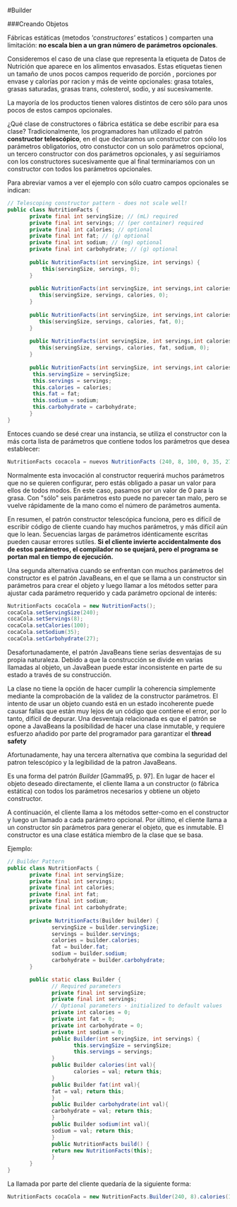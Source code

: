 #Builder

###Creando Objetos


Fábricas estáticas (metodos *'constructores'* estaticos ) comparten una limitación: **no escala bien a un gran número de parámetros opcionales**. 

Consideremos el caso de una clase que representa la etiqueta de Datos de Nutrición que aparece en los alimentos envasados. Estas etiquetas tienen un tamaño de unos pocos campos requerido de porción , porciones por envase y calorías por racion y más de veinte opcionales: grasa totales, grasas saturadas, grasas trans, colesterol, sodio, y así sucesivamente. 

La mayoría de los productos tienen valores distintos de cero sólo para unos pocos de estos campos opcionales. 

¿Qué clase de constructores o fábrica estática se debe escribir para esa clase? Tradicionalmente, los programadores han utilizado el patrón **constructor telescópico**, en el que declaramos un constructor con sólo los parámetros obligatorios, otro constuctor con un solo parámetros opcional, un tercero constructor con dos parámetros opcionales, y así seguiriamos con los constructores sucesivamente que al final terminariamos con un constructor con todos los parámetros opcionales.

Para abreviar vamos a ver el ejemplo con sólo cuatro campos opcionales se indican:



```java
// Telescoping constructor pattern - does not scale well!
public class NutritionFacts {
       private final int servingSize; // (mL) required
       private final int servings; // (per container) required
       private final int calories; // optional
       private final int fat; // (g) optional
       private final int sodium; // (mg) optional
       private final int carbohydrate; // (g) optional
       
       public NutritionFacts(int servingSize, int servings) {
           this(servingSize, servings, 0);
       }
       
       public NutritionFacts(int servingSize, int servings,int calories) {
          this(servingSize, servings, calories, 0);
       }
       
       public NutritionFacts(int servingSize, int servings,int calories, int fat) {
          this(servingSize, servings, calories, fat, 0);
       }
       
       public NutritionFacts(int servingSize, int servings,int calories, int fat, int sodium) {
          this(servingSize, servings, calories, fat, sodium, 0);
       }
       
       public NutritionFacts(int servingSize, int servings,int calories, int fat, int sodium, int carbohydrate) {
        this.servingSize = servingSize;
        this.servings = servings;
        this.calories = calories;
        this.fat = fat;
        this.sodium = sodium;
        this.carbohydrate = carbohydrate;
       }
}
```

Entoces cuando se desé crear una instancia, se utiliza el constructor con la más corta lista de parámetros que contiene todos los parámetros que desea establecer:

```java
NutritionFacts cocacola = nuevos NutritionFacts (240, 8, 100, 0, 35, 27);
```


Normalmente esta invocación al constructor requerirá muchos parámetros que no se quieren configurar, pero estás obligado a pasar un valor para ellos de todos modos. En este caso, pasamos por un valor de 0 para la grasa. Con "sólo" seis parámetros esto puede no parecer tan malo, pero se vuelve rápidamente de la mano como el número de parámetros aumenta.

En resumen, el patrón constructor telescópica funciona, pero es difícil de escribir código de cliente cuando hay muchos parámetros, y más difícil aún que lo lean. Secuencias largas de parámetros idénticamente escritas pueden causar errores sutiles. **Si el cliente invierte accidentalmente dos de estos parámetros, el compilador no se quejará, pero el programa se portan mal en tiempo de ejecución.**

Una segunda alternativa cuando se enfrentan con muchos parámetros del constructor es el patrón JavaBeans, en el que se llama a un constructor sin parámetros para crear el objeto y luego llamar a los métodos setter para ajustar cada parámetro requerido y cada parámetro opcional de interés:

```java
NutritionFacts cocaCola = new NutritionFacts();
cocaCola.setServingSize(240);
cocaCola.setServings(8);
cocaCola.setCalories(100);
cocaCola.setSodium(35);
cocaCola.setCarbohydrate(27);
```

Desafortunadamente, el patrón JavaBeans tiene serias desventajas de su propia naturaleza. Debido a que la construcción se divide en varias llamadas al objeto, un JavaBean puede estar inconsistente en parte de su estado a través de su construcción. 

La clase no tiene la opción de hacer cumplir la coherencia simplemente mediante la comprobación de la validez de la constructor parámetros. El intento de usar un objeto cuando está en un estado incoherente puede causar fallas que están muy lejos de un código que contiene el error, por lo tanto, difícil de depurar. Una desventaja relacionada es que el patrón se opone a JavaBeans la posibilidad de hacer una clase inmutable, y requiere esfuerzo añadido por parte del programador para garantizar el **thread safety**


Afortunadamente, hay una tercera alternativa que combina la seguridad del patron telescópico y la legibilidad de la patron JavaBeans. 

Es una forma del patrón *Builder* [Gamma95, p. 97]. En lugar de hacer el objeto deseado directamente, el cliente llama a un constructor (o fábrica estática) con todos los parámetros necesarios y obtiene un objeto constructor. 

A continuación, el cliente llama a los métodos setter-como en el constructor y luego un llamado a cada parámetro opcional. Por último, el cliente llama a un constructor sin parámetros para generar el objeto, que es inmutable. El constructor es una clase estática miembro de la clase que se basa. 

Ejemplo:

```java
// Builder Pattern
public class NutritionFacts {
       private final int servingSize;
       private final int servings;
       private final int calories;
       private final int fat;
       private final int sodium;
       private final int carbohydrate;
       
       private NutritionFacts(Builder builder) {
              servingSize = builder.servingSize;
              servings = builder.servings;
              calories = builder.calories;
              fat = builder.fat;
              sodium = builder.sodium;
              carbohydrate = builder.carbohydrate;
       }

       public static class Builder {
              // Required parameters
              private final int servingSize;
              private final int servings;
              // Optional parameters - initialized to default values
              private int calories = 0;
              private int fat = 0;
              private int carbohydrate = 0;
              private int sodium = 0;
              public Builder(int servingSize, int servings) {
                     this.servingSize = servingSize;
                     this.servings = servings;
              }
              public Builder calories(int val){
                     calories = val; return this; 
              }
              public Builder fat(int val){ 
              fat = val; return this; 
              }
              public Builder carbohydrate(int val){
              carbohydrate = val; return this; 
              }
              public Builder sodium(int val){
              sodium = val; return this; 
              }
              public NutritionFacts build() {
              return new NutritionFacts(this);
              }
       }
}
```


La llamada por parte del cliente quedaría de la siguiente forma:

```java
NutritionFacts cocaCola = new NutritionFacts.Builder(240, 8).calories(100).sodium(35).carbohydrate(27).build();
```

